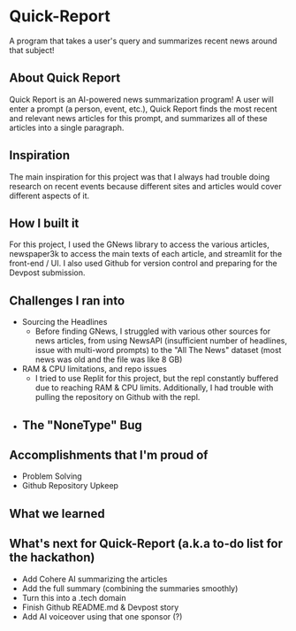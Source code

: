 # Quick-Report
A program that takes a user's query and summarizes recent news around that subject!

## About Quick Report
Quick Report is an AI-powered news summarization program! A user will enter a prompt (a person, event, etc.), Quick Report finds the most recent and relevant news articles for this prompt, and summarizes all of these articles into a single paragraph.

## Inspiration
The main inspiration for this project was that I always had trouble doing research on recent events because different sites and articles would cover different aspects of it.

## How I built it
For this project, I used the GNews library to access the various articles, newspaper3k to access the main texts of each article, and streamlit for the front-end / UI. I also used Github for version control and preparing for the Devpost submission.

## Challenges I ran into
- Sourcing the Headlines
    - Before finding GNews, I struggled with various other sources for news articles, from using NewsAPI (insufficient number of headlines, issue with multi-word prompts) to the "All The News" dataset (most news was old and the file was like 8 GB)
- RAM & CPU limitations, and repo issues
    - I tried to use Replit for this project, but the repl constantly buffered due to reaching RAM & CPU limits. Additionally, I had trouble with pulling the repository on Github with the repl.
- The "NoneType" Bug
    - 

## Accomplishments that I'm proud of
- Problem Solving
- Github Repository Upkeep


## What we learned

## What's next for Quick-Report (a.k.a to-do list for the hackathon)
- Add Cohere AI summarizing the articles
- Add the full summary (combining the summaries smoothly)
- Turn this into a .tech domain
- Finish Github README.md & Devpost story
- Add AI voiceover using that one sponsor (?)